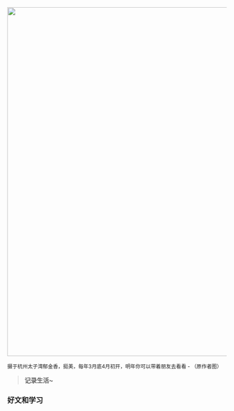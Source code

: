 <img src="https://gw.alipayobjects.com/zos/k/yt/ck1Y1K.png" width="800" />  

<small>摄于杭州太子湾郁金香，挺美，每年3月底4月初开，明年你可以带着朋友去看看 - （原作者图）</small>  

> **记录生活~**  

### 好文和学习
